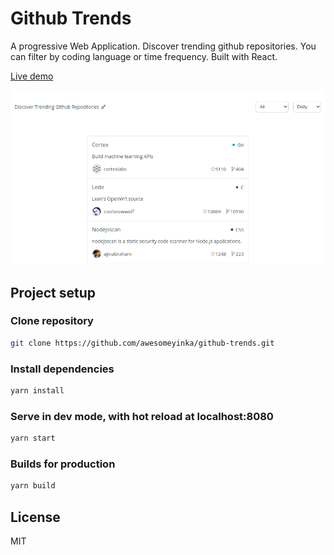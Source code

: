 # Github Trends

A progressive Web Application. Discover trending github repositories. You can filter by coding language or time frequency. Built with React.

[Live demo](https://awesome-github-trends.netlify.app)

![Screenshot](github-trends-screenshot.png)

## Project setup

### Clone repository

```sh
git clone https://github.com/awesomeyinka/github-trends.git
```

### Install dependencies

```sh
yarn install
```

### Serve in dev mode, with hot reload at localhost:8080

```sh
yarn start
```

### Builds for production

```sh
yarn build
```

## License

MIT

